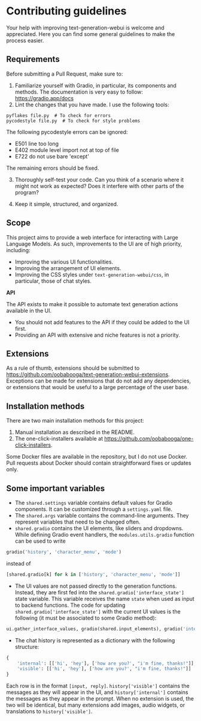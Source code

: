 # Contributing guidelines

Your help with improving text-generation-webui is welcome and appreciated. Here you can find some general guidelines to make the process easier.

## Requirements

Before submitting a Pull Request, make sure to:

1) Familiarize yourself with Gradio, in particular, its components and methods. The documentation is very easy to follow: https://gradio.app/docs
2) Lint the changes that you have made. I use the following tools:

```
pyflakes file.py  # To check for errors
pycodestyle file.py  # To check for style problems
```

The following pycodestyle errors can be ignored:

* E501 line too long
* E402 module level import not at top of file
* E722 do not use bare 'except'

The remaining errors should be fixed.

3) Thoroughly self-test your code. Can you think of a scenario where it might not work as expected? Does it interfere with other parts of the program?

4) Keep it simple, structured, and organized.

## Scope

This project aims to provide a web interface for interacting with Large Language Models. As such, improvements to the UI are of high priority, including:

* Improving the various UI functionalities.
* Improving the arrangement of UI elements.
* Improving the CSS styles under `text-generation-webui/css`, in particular, those of chat styles.

**API**

The API exists to make it possible to automate text generation actions available in the UI.

* You should not add features to the API if they could be added to the UI first.
* Providing an API with extensive and niche features is not a priority.

## Extensions

As a rule of thumb, extensions should be submitted to https://github.com/oobabooga/text-generation-webui-extensions. Exceptions can be made for extensions that do not add any dependencies, or extensions that would be useful to a large percentage of the user base.

## Installation methods

There are two main installation methods for this project:

1) Manual installation as described in the README.
2) The one-click-installers available at https://github.com/oobabooga/one-click-installers.

Some Docker files are available in the repository, but I do not use Docker. Pull requests about Docker should contain straightforward fixes or updates only.

## Some important variables

* The `shared.settings` variable contains default values for Gradio components. It can be customized through a `settings.yaml` file.
* The `shared.args` variable contains the command-line arguments. They represent variables that need to be changed often.
* `shared.gradio` contains the UI elements, like sliders and dropdowns. While defining Gradio event handlers, the `modules.utils.gradio` function can be used to write

```python
gradio('history', 'character_menu', 'mode')
```

instead of 

```python
[shared.gradio[k] for k in ['history', 'character_menu', 'mode']]
```

* The UI values are not passed directly to the generation functions. Instead, they are first fed into the `shared.gradio['interface_state']` state variable. This variable receives the name `state` when used as input to backend functions. The code for updating `shared.gradio['interface_state']` with the current UI values is the following (it must be associated to some Gradio method):

```python
ui.gather_interface_values, gradio(shared.input_elements), gradio('interface_state')
```

* The chat history is represented as a dictionary with the following structure:

```python
{
    'internal': [['hi', 'hey'], ['how are you?', "i'm fine, thanks!"]], 
    'visible': [['hi', 'hey'], ['how are you?', "i'm fine, thanks!"]]
}

```

Each row is in the format `[input, reply]`. `history['visible']` contains the messages as they will appear in the UI, and `history['internal']` contains the messages as they appear in the prompt. When no extension is used, the two will be identical, but many extensions add images, audio widgets, or translations to `history['visible']`.

